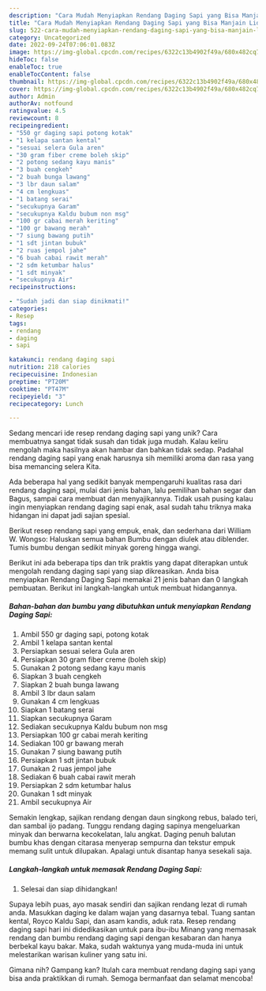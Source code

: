 ```yaml
---
description: "Cara Mudah Menyiapkan Rendang Daging Sapi yang Bisa Manjain Lidah"
title: "Cara Mudah Menyiapkan Rendang Daging Sapi yang Bisa Manjain Lidah"
slug: 522-cara-mudah-menyiapkan-rendang-daging-sapi-yang-bisa-manjain-lidah
category: Uncategorized
date: 2022-09-24T07:06:01.083Z
image: https://img-global.cpcdn.com/recipes/6322c13b4902f49a/680x482cq70/rendang-daging-sapi-foto-resep-utama.jpg
hideToc: false
enableToc: true
enableTocContent: false
thumbnail: https://img-global.cpcdn.com/recipes/6322c13b4902f49a/680x482cq70/rendang-daging-sapi-foto-resep-utama.jpg
cover: https://img-global.cpcdn.com/recipes/6322c13b4902f49a/680x482cq70/rendang-daging-sapi-foto-resep-utama.jpg
author: Admin
authorAv: notfound
ratingvalue: 4.5
reviewcount: 8
recipeingredient:
- "550 gr daging sapi potong kotak"
- "1 kelapa santan kental"
- "sesuai selera Gula aren"
- "30 gram fiber creme boleh skip"
- "2 potong sedang kayu manis"
- "3 buah cengkeh"
- "2 buah bunga lawang"
- "3 lbr daun salam"
- "4 cm lengkuas"
- "1 batang serai"
- "secukupnya Garam"
- "secukupnya Kaldu bubum non msg"
- "100 gr cabai merah keriting"
- "100 gr bawang merah"
- "7 siung bawang putih"
- "1 sdt jintan bubuk"
- "2 ruas jempol jahe"
- "6 buah cabai rawit merah"
- "2 sdm ketumbar halus"
- "1 sdt minyak"
- "secukupnya Air"
recipeinstructions:

- "Sudah jadi dan siap dinikmati!"
categories:
- Resep
tags:
- rendang
- daging
- sapi

katakunci: rendang daging sapi 
nutrition: 218 calories
recipecuisine: Indonesian
preptime: "PT20M"
cooktime: "PT47M"
recipeyield: "3"
recipecategory: Lunch

---
```





Sedang mencari ide resep rendang daging sapi yang unik? Cara membuatnya sangat tidak susah dan tidak juga mudah. Kalau keliru mengolah maka hasilnya akan hambar dan bahkan tidak sedap. Padahal rendang daging sapi yang enak harusnya sih memiliki aroma dan rasa yang bisa memancing selera Kita.





Ada beberapa hal yang sedikit banyak mempengaruhi kualitas rasa dari rendang daging sapi, mulai dari jenis bahan, lalu pemilihan bahan segar dan Bagus, sampai cara membuat dan menyajikannya. Tidak usah pusing kalau ingin menyiapkan rendang daging sapi enak,      asal sudah tahu triknya maka hidangan ini dapat jadi sajian spesial.














Berikut resep rendang sapi yang empuk, enak, dan sederhana dari William W. Wongso: Haluskan semua bahan Bumbu dengan diulek atau diblender. Tumis bumbu dengan sedikit minyak goreng hingga wangi.






Berikut ini ada beberapa tips dan trik praktis yang dapat diterapkan untuk mengolah rendang daging sapi yang siap dikreasikan. Anda bisa menyiapkan Rendang Daging Sapi memakai 21 jenis bahan dan 0 langkah pembuatan. Berikut ini langkah-langkah untuk membuat hidangannya.

<!--inarticleads1-->

##### Bahan-bahan dan bumbu yang dibutuhkan untuk menyiapkan Rendang Daging Sapi:

1. Ambil 550 gr daging sapi, potong kotak
1. Ambil 1 kelapa santan kental
1. Persiapkan sesuai selera Gula aren
1. Persiapkan 30 gram fiber creme (boleh skip)
1. Gunakan 2 potong sedang kayu manis
1. Siapkan 3 buah cengkeh
1. Siapkan 2 buah bunga lawang
1. Ambil 3 lbr daun salam
1. Gunakan 4 cm lengkuas
1. Siapkan 1 batang serai
1. Siapkan secukupnya Garam
1. Sediakan secukupnya Kaldu bubum non msg
1. Persiapkan 100 gr cabai merah keriting
1. Sediakan 100 gr bawang merah
1. Gunakan 7 siung bawang putih
1. Persiapkan 1 sdt jintan bubuk
1. Gunakan 2 ruas jempol jahe
1. Sediakan 6 buah cabai rawit merah
1. Persiapkan 2 sdm ketumbar halus
1. Gunakan 1 sdt minyak
1. Ambil secukupnya Air


Semakin lengkap, sajikan rendang dengan daun singkong rebus, balado teri, dan sambal ijo padang. Tunggu rendang daging sapinya mengeluarkan minyak dan berwarna kecokelatan, lalu angkat. Daging penuh balutan bumbu khas dengan citarasa menyerap sempurna dan tekstur empuk memang sulit untuk dilupakan. Apalagi untuk disantap hanya sesekali saja. 

<!--inarticleads2-->

##### Langkah-langkah untuk memasak Rendang Daging Sapi:


1. Selesai dan siap dihidangkan!

Supaya lebih puas, ayo masak sendiri dan sajikan rendang lezat di rumah anda. Masukkan daging ke dalam wajan yang dasarnya tebal. Tuang santan kental, Royco Kaldu Sapi, dan asam kandis, aduk rata. Resep rendang daging sapi hari ini didedikasikan untuk para ibu-ibu Minang yang memasak rendang dan bumbu rendang daging sapi dengan kesabaran dan hanya berbekal kayu bakar. Maka, sudah waktunya yang muda-muda ini untuk melestarikan warisan kuliner yang satu ini. 

Gimana nih? Gampang kan? Itulah cara membuat rendang daging sapi yang bisa anda praktikkan di rumah. Semoga bermanfaat dan selamat mencoba!
